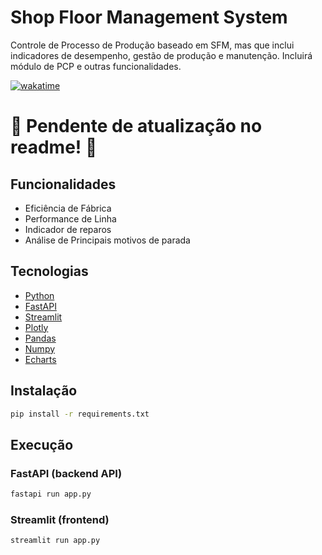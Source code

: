 # Shop Floor Management System

Controle de Processo de Produção baseado em SFM, mas que inclui indicadores de desempenho, gestão de produção e manutenção. Incluirá módulo de PCP e outras funcionalidades.

 
[![wakatime](https://wakatime.com/badge/github/brunotomaz-dev/SFM_StaMassa.svg?style=for-the-badge)](https://wakatime.com/badge/github/brunotomaz-dev/SFM_StaMassa)


# 🚧 Pendente de atualização no readme! 👷

## Funcionalidades

- Eficiência de Fábrica
- Performance de Linha
- Indicador de reparos
- Análise de Principais motivos de parada

## Tecnologias

- [Python](https://www.python.org/)
- [FastAPI](https://fastapi.tiangolo.com/)
- [Streamlit](https://streamlit.io/)
- [Plotly](https://plotly.com/)
- [Pandas](https://pandas.pydata.org/docs/index.html#)
- [Numpy](https://numpy.org/)
- [Echarts](https://echarts.apache.org/en/index.html)

## Instalação

```bash
pip install -r requirements.txt
```

## Execução

### FastAPI (backend API)
```bash	
fastapi run app.py
```

### Streamlit (frontend)
```bash
streamlit run app.py
```
